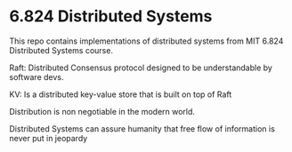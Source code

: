# 6.824 Distributed Systems 

This repo contains implementations of distributed systems 
from MIT 6.824 Distributed Systems course.

Raft: Distributed Consensus protocol designed to be understandable
      by software devs.

KV: Is a distributed key-value store that is built on top of Raft

Distribution is non negotiable in the modern world.

Distributed Systems can assure humanity that free flow of information
is never put in jeopardy
